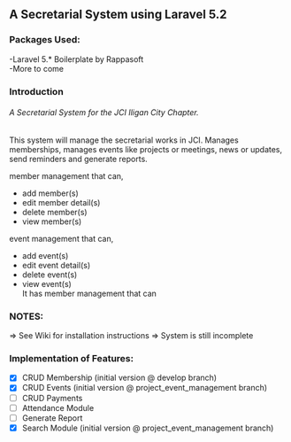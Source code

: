 ## A Secretarial System using Laravel 5.2

### Packages Used:
-Laravel 5.* Boilerplate by Rappasoft <br />
-More to come

### Introduction

###### A Secretarial System for the JCI Iligan City Chapter.
This system will manage the secretarial works in JCI.
Manages memberships, manages events like projects or meetings,
news or updates, send reminders and generate reports.

member management that can,
  - add member(s) 
  - edit member detail(s) 
  - delete member(s) 
  - view member(s) 
  
event management that can,
  - add event(s) 
  - edit event detail(s) 
  - delete event(s) 
  - view event(s) <br/>
It has member management that can

### NOTES:
=> See Wiki for installation instructions
=> System is still incomplete  

### Implementation of Features:
- [x] CRUD Membership (initial version @ develop branch)
- [x] CRUD Events (initial version @ project_event_management branch)
- [ ] CRUD Payments
- [ ] Attendance Module
- [ ] Generate Report
- [x] Search Module (initial version @ project_event_management branch)
